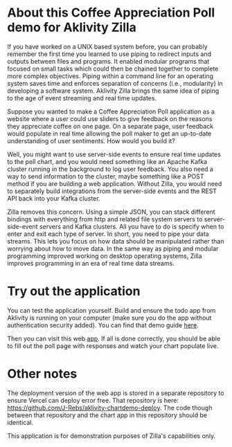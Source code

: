 # About this Coffee Appreciation Poll demo for Aklivity Zilla

If you have worked on a UNIX based system before, you can probably remember the first time you learned to use piping to redirect inputs and outputs between files and programs. It enabled modular programs that focused on small tasks which could then be chained together to complete more complex objectives. Piping within a command line for an operating system saves time and enforces separation of concerns (i.e., modularity) in developing a software system. Aklivity Zilla brings the same idea of piping to the age of event streaming and real time updates.

Suppose you wanted to make a Coffee Appreciation Poll application as a website where a user could use sliders to give feedback on the reasons they appreciate coffee on one page. On a separate page, user feedback would populate in real time allowing the poll maker to get an up-to-date understanding of user sentiments. How would you build it? 

Well, you might want to use server-side events to ensure real time updates to the poll chart, and you would need something like an Apache Kafka cluster running in the background to log user feedback. You also need a way to send information to the cluster, maybe something like a POST method if you are building a web application. Without Zilla, you would need to separately build integrations from the server-side events and the REST API back into your Kafka cluster.

Zilla removes this concern. Using a simple JSON, you can stack different bindings with everything from http and related file system servers to server-side-event servers and Kafka clusters. All you have to do is specify when to enter and exit each type of server. In short, you need to pipe your data streams. This lets you focus on how data should be manipulated rather than worrying about how to move data. In the same way as piping and modular programming improved working on desktop operating systems, Zilla improves programming in an era of real time data streams. 


# Try out the application

You can test the application yourself. Build and ensure the todo app from Aklivity is running on your computer (make sure you do the app without authentication security added). You can find that demo guide [here](https://docs.aklivity.io/zilla/get-started/build-todo-app). 

Then you can visit this web [app](https://aklivity-chartdemo-deploy.vercel.app/). If all is done correctly, you should be able to fill out the poll page with responses and watch your chart populate live. 

# Other notes

The deployment version of the web app is stored in a separate repository to ensure Vercel can deploy error free. That repository is here: https://github.com/J-Rebs/aklivity-chartdemo-deploy. The code though between that repository and the chart app in this repository should be identical. 

This application is for demonstration purposes of Zilla's capabilities only.
